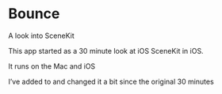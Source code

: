 # Bounce
A look into SceneKit

This app started as a 30 minute look at iOS SceneKit in iOS.

It runs on the Mac and iOS

I’ve added to and changed it a bit since the original 30 minutes